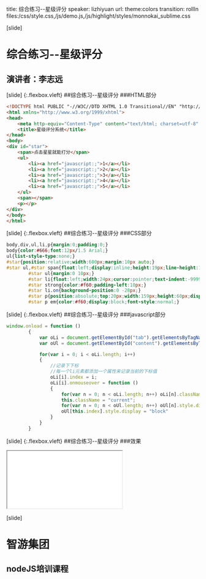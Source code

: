 title: 综合练习--星级评分
speaker: lizhiyuan
url:
theme:colors 
transition: rollIn
files:/css/style.css,/js/demo.js,/js/highlight/styles/monnokai_sublime.css

[slide]
# 综合练习--星级评分
## 演讲者：李志远

[slide] {:.flexbox.vleft}
##综合练习--星级评分
###HTML部分

````html
<!DOCTYPE html PUBLIC "-//W3C//DTD XHTML 1.0 Transitional//EN" "http://www.w3.org/TR/xhtml1/DTD/xhtml1-transitional.dtd">
<html xmlns="http://www.w3.org/1999/xhtml">
<head>
    <meta http-equiv="Content-Type" content="text/html; charset=utf-8" />
    <title>星级评分系统</title>
</head>
<body>
<div id="star">
    <span>点击星星就能打分</span>
    <ul>
        <li><a href="javascript:;">1</a></li>
        <li><a href="javascript:;">2</a></li>
        <li><a href="javascript:;">3</a></li>
        <li><a href="javascript:;">4</a></li>
        <li><a href="javascript:;">5</a></li>
    </ul>
    <span></span>
    <p></p>
</div>
</body>
</html>
````

[slide] {:.flexbox.vleft}
##综合练习--星级评分
###CSS部分

```css
body,div,ul,li,p{margin:0;padding:0;}
body{color:#666;font:12px/1.5 Arial;}
ul{list-style-type:none;}
#star{position:relative;width:600px;margin:10px auto;}
#star ul,#star span{float:left;display:inline;height:19px;line-height:19px;}
        #star ul{margin:0 10px;}
        #star li{float:left;width:24px;cursor:pointer;text-indent:-9999px;background:url(img/star.png) no-repeat;}
        #star strong{color:#f60;padding-left:10px;}
        #star li.on{background-position:0 -28px;}
        #star p{position:absolute;top:20px;width:159px;height:60px;display:none;background:url(img/icon.gif) no-repeat;padding:7px 10px 0;}
        #star p em{color:#f60;display:block;font-style:normal;}
```

[slide] {:.flexbox.vleft}
##综合练习--星级评分
###javascript部分

```javascript
window.onload = function ()
        {
            var oLi = document.getElementById("tab").getElementsByTagName("li");
            var oUl = document.getElementById("content").getElementsByTagName("ul");

            for(var i = 0; i < oLi.length; i++)
            {
                //记录下下标
                //每一个li元素都添加一个属性来记录当前的下标值
                oLi[i].index = i;
                oLi[i].onmouseover = function ()
                {
                    for(var n = 0; n < oLi.length; n++) oLi[n].className="";
                    this.className = "current";
                    for(var n = 0; n < oUl.length; n++) oUl[n].style.display = "none";
                    oUl[this.index].style.display = "block"
                }
            }
        }
```
[slide] {:.flexbox.vleft}
##综合练习--星级评分
###效果
<iframe src='/demos/star.html'></iframe>

[slide]
# 智游集团
## nodeJS培训课程